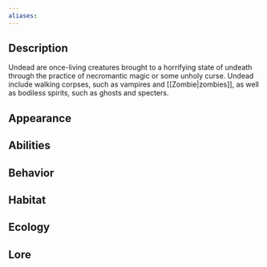 ```yaml
---
aliases:
---
```

## Description
Undead are once-living creatures brought to a horrifying state of undeath through the practice of necromantic magic or some unholy curse. Undead include walking corpses, such as vampires and [[Zombie|zombies]], as well as bodiless spirits, such as ghosts and specters.
## Appearance

## Abilities

## Behavior

## Habitat

## Ecology

## Lore
